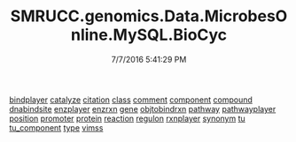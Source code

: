 ﻿---
title: SMRUCC.genomics.Data.MicrobesOnline.MySQL.BioCyc
date: 7/7/2016 5:41:29 PM
---

[bindplayer](T-SMRUCC.genomics.Data.MicrobesOnline.MySQL.BioCyc.bindplayer.html)
[catalyze](T-SMRUCC.genomics.Data.MicrobesOnline.MySQL.BioCyc.catalyze.html)
[citation](T-SMRUCC.genomics.Data.MicrobesOnline.MySQL.BioCyc.citation.html)
[class](T-SMRUCC.genomics.Data.MicrobesOnline.MySQL.BioCyc.class.html)
[comment](T-SMRUCC.genomics.Data.MicrobesOnline.MySQL.BioCyc.comment.html)
[component](T-SMRUCC.genomics.Data.MicrobesOnline.MySQL.BioCyc.component.html)
[compound](T-SMRUCC.genomics.Data.MicrobesOnline.MySQL.BioCyc.compound.html)
[dnabindsite](T-SMRUCC.genomics.Data.MicrobesOnline.MySQL.BioCyc.dnabindsite.html)
[enzplayer](T-SMRUCC.genomics.Data.MicrobesOnline.MySQL.BioCyc.enzplayer.html)
[enzrxn](T-SMRUCC.genomics.Data.MicrobesOnline.MySQL.BioCyc.enzrxn.html)
[gene](T-SMRUCC.genomics.Data.MicrobesOnline.MySQL.BioCyc.gene.html)
[objtobindrxn](T-SMRUCC.genomics.Data.MicrobesOnline.MySQL.BioCyc.objtobindrxn.html)
[pathway](T-SMRUCC.genomics.Data.MicrobesOnline.MySQL.BioCyc.pathway.html)
[pathwayplayer](T-SMRUCC.genomics.Data.MicrobesOnline.MySQL.BioCyc.pathwayplayer.html)
[position](T-SMRUCC.genomics.Data.MicrobesOnline.MySQL.BioCyc.position.html)
[promoter](T-SMRUCC.genomics.Data.MicrobesOnline.MySQL.BioCyc.promoter.html)
[protein](T-SMRUCC.genomics.Data.MicrobesOnline.MySQL.BioCyc.protein.html)
[reaction](T-SMRUCC.genomics.Data.MicrobesOnline.MySQL.BioCyc.reaction.html)
[regulon](T-SMRUCC.genomics.Data.MicrobesOnline.MySQL.BioCyc.regulon.html)
[rxnplayer](T-SMRUCC.genomics.Data.MicrobesOnline.MySQL.BioCyc.rxnplayer.html)
[synonym](T-SMRUCC.genomics.Data.MicrobesOnline.MySQL.BioCyc.synonym.html)
[tu](T-SMRUCC.genomics.Data.MicrobesOnline.MySQL.BioCyc.tu.html)
[tu_component](T-SMRUCC.genomics.Data.MicrobesOnline.MySQL.BioCyc.tu_component.html)
[type](T-SMRUCC.genomics.Data.MicrobesOnline.MySQL.BioCyc.type.html)
[vimss](T-SMRUCC.genomics.Data.MicrobesOnline.MySQL.BioCyc.vimss.html)
